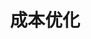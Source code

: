 ---
title: "成本优化"
weight: 1
description: 通过系统内置规则，将匹配规则的闲置浪费或安全性较低的资源扫描出来并按照建议进行处理，从而达到节约成本、提高资源安全性的目的。
---
